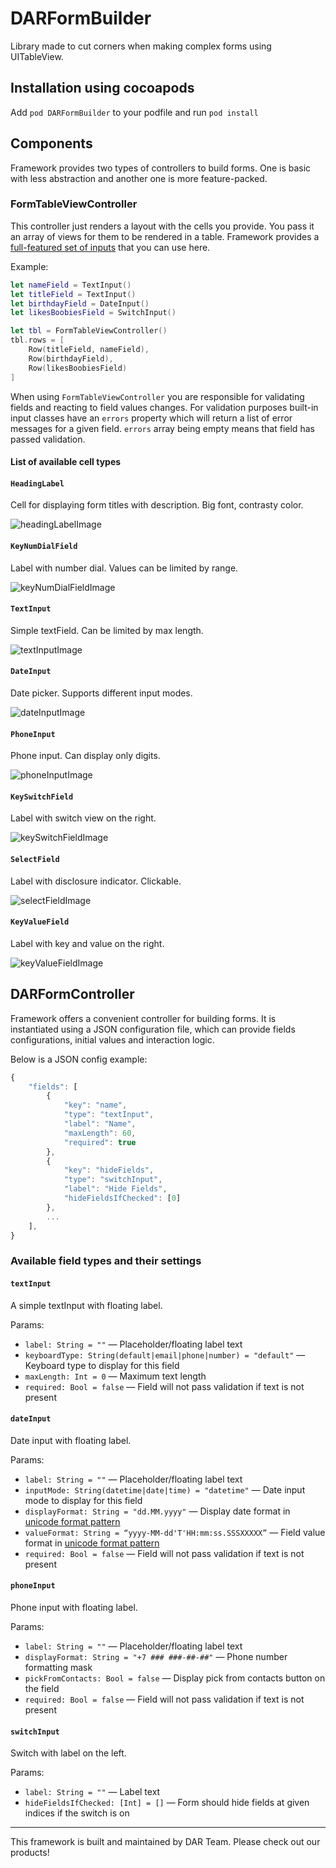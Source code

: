 # DARFormBuilder

Library made to cut corners when making complex forms using UITableView.

## Installation using cocoapods

Add `pod DARFormBuilder` to your podfile and run `pod install`


## Components

Framework provides two types of controllers to build forms. One is basic with less abstraction and another one is more feature-packed.


### FormTableViewController

This controller just renders a layout with the cells you provide. You pass it an array of views for them to be rendered in a table. Framework provides a [full-featured set of inputs](github) that you can use here.

Example:

```Swift
let nameField = TextInput()
let titleField = TextInput()
let birthdayField = DateInput()
let likesBoobiesField = SwitchInput()

let tbl = FormTableViewController()
tbl.rows = [
    Row(titleField, nameField),
    Row(birthdayField),
    Row(likesBoobiesField)
]
```

When using `FormTableViewController` you are responsible for validating fields and reacting to field values changes. For validation purposes built-in input classes have an `errors` property which will return a list of error messages for a given field. `errors` array being empty means that field has passed validation.


#### List of available cell types

#### `HeadingLabel`
Cell for displaying form titles with description. Big font, contrasty color.

![headingLabelImage](Images/HeadingLabel.png)

#### `KeyNumDialField`
Label with number dial. Values can be limited by range.

![keyNumDialFieldImage](Images/KeyNumDialField.png)

#### `TextInput`
Simple textField. Can be limited by max length.

![textInputImage](Images/TextInput.png)

#### `DateInput`
Date picker. Supports different input modes.

![dateInputImage](Images/DateInput.png)

#### `PhoneInput`
Phone input. Can display only digits.

![phoneInputImage](Images/PhoneInput.png)

#### `KeySwitchField`
Label with switch view on the right.

![keySwitchFieldImage](Images/KeySwitchField.png)

#### `SelectField`
Label with disclosure indicator. Clickable.

![selectFieldImage](Images/SelectField.png)

#### `KeyValueField`
Label with key and value on the right.

![keyValueFieldImage](Images/KeyValueField.png)



## DARFormController

Framework offers a convenient controller for building forms. It is instantiated using a JSON configuration file, which can provide fields configurations, initial values and interaction logic.

Below is a JSON config example:

```Javascript
{
    "fields": [
        {
            "key": "name",
            "type": "textInput",
            "label": "Name",
            "maxLength": 60,
            "required": true
        },
        {
            "key": "hideFields",
            "type": "switchInput",
            "label": "Hide Fields",
            "hideFieldsIfChecked": [0]
        },
        ...
    ],
}
```

### Available field types and their settings

#### `textInput`
A simple textInput with floating label.

Params:

- `label: String = ""` — Placeholder/floating label text
- `keyboardType: String(default|email|phone|number) = "default"` — Keyboard type to display for this field
- `maxLength: Int = 0` — Maximum text length
- `required: Bool = false` — Field will not pass validation if text is not present

#### `dateInput`
Date input with floating label.

Params:
- `label: String = ""` — Placeholder/floating label text
- `inputMode: String(datetime|date|time) = "datetime"` — Date input mode to display for this field
- `displayFormat: String = "dd.MM.yyyy"` — Display date format in [unicode format pattern](http://www.unicode.org/reports/tr35/tr35-31/tr35-dates.html#Date_Format_Patterns)
- `valueFormat: String = “yyyy-MM-dd'T'HH:mm:ss.SSSXXXXX”` — Field value format in [unicode format pattern](http://www.unicode.org/reports/tr35/tr35-31/tr35-dates.html#Date_Format_Patterns)
- `required: Bool = false` — Field will not pass validation if text is not present

#### `phoneInput`
Phone input with floating label.

Params:
- `label: String = ""` — Placeholder/floating label text
- `displayFormat: String = "+7 ### ###-##-##"` — Phone number formatting mask
- `pickFromContacts: Bool = false` — Display pick from contacts button on the field
- `required: Bool = false` — Field will not pass validation if text is not present

#### `switchInput`
Switch with label on the left.

Params:
- `label: String = ""` — Label text
- `hideFieldsIfChecked: [Int] = []` — Form should hide fields at given indices if the switch is on



***

This framework is built and maintained by DAR Team. Please check out our products!
